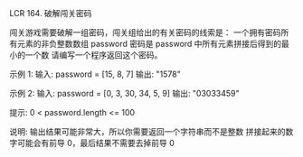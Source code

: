 LCR 164. 破解闯关密码

闯关游戏需要破解一组密码，闯关组给出的有关密码的线索是：
一个拥有密码所有元素的非负整数数组 password
密码是 password 中所有元素拼接后得到的最小的一个数
请编写一个程序返回这个密码。


示例 1:
输入: password = [15, 8, 7]
输出: "1578"

示例 2:
输入: password = [0, 3, 30, 34, 5, 9]
输出: "03033459"
 
提示:
0 < password.length <= 100

说明:
输出结果可能非常大，所以你需要返回一个字符串而不是整数
拼接起来的数字可能会有前导 0，最后结果不需要去掉前导 0